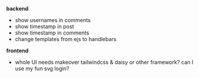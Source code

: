**backend**

- show usernames in comments 
- show timestamp in post
- show timestamp in comments
- change templates from ejs to handlebars





**frontend**

- whole UI needs makeover
    tailwindcss & daisy or other framework?
    can I use my fun svg login?